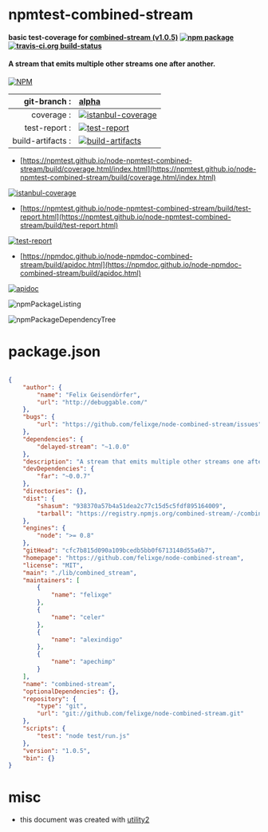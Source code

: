# npmtest-combined-stream

#### basic test-coverage for  [combined-stream (v1.0.5)](https://github.com/felixge/node-combined-stream)  [![npm package](https://img.shields.io/npm/v/npmtest-combined-stream.svg?style=flat-square)](https://www.npmjs.org/package/npmtest-combined-stream) [![travis-ci.org build-status](https://api.travis-ci.org/npmtest/node-npmtest-combined-stream.svg)](https://travis-ci.org/npmtest/node-npmtest-combined-stream)

#### A stream that emits multiple other streams one after another.

[![NPM](https://nodei.co/npm/combined-stream.png?downloads=true&downloadRank=true&stars=true)](https://www.npmjs.com/package/combined-stream)

| git-branch : | [alpha](https://github.com/npmtest/node-npmtest-combined-stream/tree/alpha)|
|--:|:--|
| coverage : | [![istanbul-coverage](https://npmtest.github.io/node-npmtest-combined-stream/build/coverage.badge.svg)](https://npmtest.github.io/node-npmtest-combined-stream/build/coverage.html/index.html)|
| test-report : | [![test-report](https://npmtest.github.io/node-npmtest-combined-stream/build/test-report.badge.svg)](https://npmtest.github.io/node-npmtest-combined-stream/build/test-report.html)|
| build-artifacts : | [![build-artifacts](https://npmtest.github.io/node-npmtest-combined-stream/glyphicons_144_folder_open.png)](https://github.com/npmtest/node-npmtest-combined-stream/tree/gh-pages/build)|

- [https://npmtest.github.io/node-npmtest-combined-stream/build/coverage.html/index.html](https://npmtest.github.io/node-npmtest-combined-stream/build/coverage.html/index.html)

[![istanbul-coverage](https://npmtest.github.io/node-npmtest-combined-stream/build/screenCapture.buildCi.browser.%252Ftmp%252Fbuild%252Fcoverage.lib.html.png)](https://npmtest.github.io/node-npmtest-combined-stream/build/coverage.html/index.html)

- [https://npmtest.github.io/node-npmtest-combined-stream/build/test-report.html](https://npmtest.github.io/node-npmtest-combined-stream/build/test-report.html)

[![test-report](https://npmtest.github.io/node-npmtest-combined-stream/build/screenCapture.buildCi.browser.%252Ftmp%252Fbuild%252Ftest-report.html.png)](https://npmtest.github.io/node-npmtest-combined-stream/build/test-report.html)

- [https://npmdoc.github.io/node-npmdoc-combined-stream/build/apidoc.html](https://npmdoc.github.io/node-npmdoc-combined-stream/build/apidoc.html)

[![apidoc](https://npmdoc.github.io/node-npmdoc-combined-stream/build/screenCapture.buildCi.browser.%252Ftmp%252Fbuild%252Fapidoc.html.png)](https://npmdoc.github.io/node-npmdoc-combined-stream/build/apidoc.html)

![npmPackageListing](https://npmtest.github.io/node-npmtest-combined-stream/build/screenCapture.npmPackageListing.svg)

![npmPackageDependencyTree](https://npmtest.github.io/node-npmtest-combined-stream/build/screenCapture.npmPackageDependencyTree.svg)



# package.json

```json

{
    "author": {
        "name": "Felix Geisendörfer",
        "url": "http://debuggable.com/"
    },
    "bugs": {
        "url": "https://github.com/felixge/node-combined-stream/issues"
    },
    "dependencies": {
        "delayed-stream": "~1.0.0"
    },
    "description": "A stream that emits multiple other streams one after another.",
    "devDependencies": {
        "far": "~0.0.7"
    },
    "directories": {},
    "dist": {
        "shasum": "938370a57b4a51dea2c77c15d5c5fdf895164009",
        "tarball": "https://registry.npmjs.org/combined-stream/-/combined-stream-1.0.5.tgz"
    },
    "engines": {
        "node": ">= 0.8"
    },
    "gitHead": "cfc7b815d090a109bcedb5bb0f6713148d55a6b7",
    "homepage": "https://github.com/felixge/node-combined-stream",
    "license": "MIT",
    "main": "./lib/combined_stream",
    "maintainers": [
        {
            "name": "felixge"
        },
        {
            "name": "celer"
        },
        {
            "name": "alexindigo"
        },
        {
            "name": "apechimp"
        }
    ],
    "name": "combined-stream",
    "optionalDependencies": {},
    "repository": {
        "type": "git",
        "url": "git://github.com/felixge/node-combined-stream.git"
    },
    "scripts": {
        "test": "node test/run.js"
    },
    "version": "1.0.5",
    "bin": {}
}
```



# misc
- this document was created with [utility2](https://github.com/kaizhu256/node-utility2)
